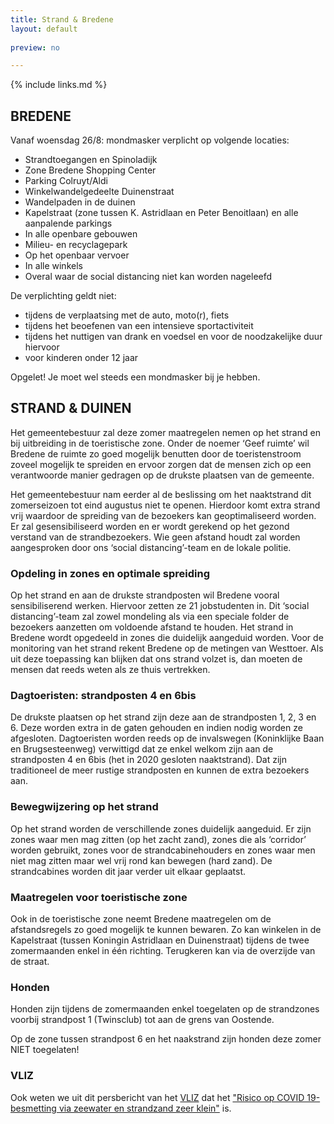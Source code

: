 ```yaml
---
title: Strand & Bredene
layout: default
    
preview: no

---
```


{% include links.md %}

## BREDENE
Vanaf woensdag 26/8: mondmasker verplicht op volgende locaties:

- Strandtoegangen en Spinoladijk
- Zone Bredene Shopping Center
- Parking Colruyt/Aldi
- Winkelwandelgedeelte Duinenstraat
- Wandelpaden in de duinen
- Kapelstraat (zone tussen K. Astridlaan en Peter Benoitlaan) en alle aanpalende parkings
- In alle openbare gebouwen
- Milieu- en recyclagepark
- Op het openbaar vervoer
- In alle winkels
- Overal waar de social distancing niet kan worden nageleefd

De verplichting geldt niet:
- tijdens de verplaatsing met de auto, moto(r), fiets
- tijdens het beoefenen van een intensieve sportactiviteit
- tijdens het nuttigen van drank en voedsel en voor de noodzakelijke duur hiervoor
- voor kinderen onder 12 jaar

Opgelet! Je moet wel steeds een mondmasker bij je hebben.

## STRAND & DUINEN

Het gemeentebestuur zal deze zomer maatregelen nemen op het strand en bij uitbreiding in de toeristische zone. Onder de noemer ‘Geef ruimte’ wil Bredene de ruimte zo goed mogelijk benutten door de toeristenstroom zoveel mogelijk te spreiden en ervoor zorgen dat de mensen zich op een verantwoorde manier gedragen op de drukste plaatsen van de gemeente.

Het gemeentebestuur nam eerder al de beslissing om het naaktstrand dit zomerseizoen tot eind augustus niet te openen. Hierdoor komt extra strand vrij waardoor de spreiding van de bezoekers kan geoptimaliseerd worden. Er zal gesensibiliseerd worden en er wordt gerekend op het gezond verstand van de strandbezoekers. Wie geen afstand houdt zal worden aangesproken door ons ‘social distancing’-team en de lokale politie.

### Opdeling in zones en optimale spreiding

Op het strand en aan de drukste strandposten wil Bredene vooral sensibiliserend werken. Hiervoor zetten ze 21 jobstudenten in. Dit ‘social distancing’-team zal zowel mondeling als via een speciale folder de bezoekers aanzetten om voldoende afstand te houden. Het strand in Bredene wordt opgedeeld in zones die duidelijk aangeduid worden. Voor de monitoring van het strand rekent Bredene op de metingen van Westtoer. Als uit deze toepassing kan blijken dat ons strand volzet is, dan moeten de mensen dat reeds weten als ze thuis vertrekken.

### Dagtoeristen: strandposten 4 en 6bis

De drukste plaatsen op het strand zijn deze aan de strandposten 1, 2, 3 en 6. Deze worden extra in de gaten gehouden en indien nodig worden ze afgesloten. Dagtoeristen worden reeds op de invalswegen (Koninklijke Baan en Brugsesteenweg) verwittigd dat ze enkel welkom zijn aan de strandposten 4 en 6bis (het in 2020 gesloten naaktstrand). Dat zijn traditioneel de meer rustige strandposten en kunnen de extra bezoekers aan.

### Bewegwijzering op het strand

Op het strand worden de verschillende zones duidelijk aangeduid. Er zijn zones waar men mag zitten (op het zacht zand), zones die als ‘corridor’ worden gebruikt, zones voor de strandcabinehouders en zones waar men niet mag zitten maar wel vrij rond kan bewegen (hard zand). De strandcabines worden dit jaar verder uit elkaar geplaatst. 

### Maatregelen voor toeristische zone

Ook in de toeristische zone neemt Bredene maatregelen om de afstandsregels zo goed mogelijk te kunnen bewaren. Zo kan winkelen in de Kapelstraat (tussen Koningin Astridlaan en Duinenstraat) tijdens de twee zomermaanden enkel in één richting. Terugkeren kan via de overzijde van de straat.

### Honden

Honden zijn tijdens de zomermaanden enkel toegelaten op de strandzones voorbij strandpost 1 (Twinsclub) tot aan de grens van Oostende. 

Op de zone tussen strandpost 6 en het naakstrand zijn honden deze zomer NIET toegelaten!

### VLIZ

Ook weten we uit dit persbericht van het [VLIZ](https://vliz.be/) dat het ["Risico op COVID 19-besmetting via zeewater en strandzand zeer klein"](http://www.vliz.be/nl/news?p=show&id=8348) is.

